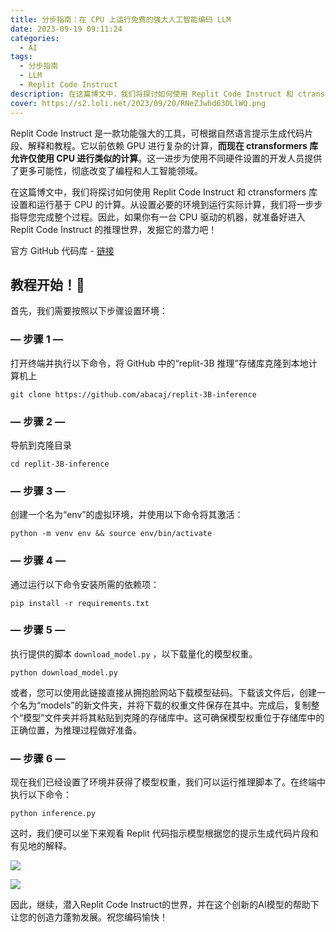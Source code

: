 ```yaml
---
title: 分步指南：在 CPU 上运行免费的强大人工智能编码 LLM
date: 2023-09-19 09:11:24
categories:
  - AI
tags:
  - 分步指南
  - LLM
  - Replit Code Instruct
description: 在这篇博文中，我们将探讨如何使用 Replit Code Instruct 和 ctransformers 库设置和运行基于 CPU 的计算。从设置必要的环境到运行实际计算，我们将一步步指导您完成整个过程。
cover: https://s2.loli.net/2023/09/20/RNeZJwhd63DLlWQ.png
---
```


Replit Code Instruct 是一款功能强大的工具，可根据自然语言提示生成代码片段、解释和教程。它以前依赖 GPU 进行复杂的计算，**而现在 ctransformers 库允许仅使用 CPU 进行类似的计算**。这一进步为使用不同硬件设置的开发人员提供了更多可能性，彻底改变了编程和人工智能领域。

在这篇博文中，我们将探讨如何使用 Replit Code Instruct 和 ctransformers 库设置和运行基于 CPU 的计算。从设置必要的环境到运行实际计算，我们将一步步指导您完成整个过程。因此，如果你有一台 CPU 驱动的机器，就准备好进入 Replit Code Instruct 的推理世界，发掘它的潜力吧！

官方 GitHub 代码库 - [链接](https://github.com/abacaj/replit-3B-inference)

## 教程开始！💨
首先，我们需要按照以下步骤设置环境：
 
###  — 步骤 1 —

打开终端并执行以下命令，将 GitHub 中的“replit-3B 推理”存储库克隆到本地计算机上

```
git clone https://github.com/abacaj/replit-3B-inference
```

###  — 步骤 2 —
导航到克隆目录
```
cd replit-3B-inference
```

###  — 步骤 3 —
创建一个名为“env”的虚拟环境，并使用以下命令将其激活：
```
python -m venv env && source env/bin/activate
```

###  — 步骤 4 —
通过运行以下命令安装所需的依赖项：
```
pip install -r requirements.txt
```

###  — 步骤 5 —
执行提供的脚本 `download_model.py` ，以下载量化的模型权重。
```
python download_model.py
```
或者，您可以使用此链接直接从拥抱脸网站下载模型砝码。下载该文件后，创建一个名为“models”的新文件夹，并将下载的权重文件保存在其中。完成后，复制整个“模型”文件夹并将其粘贴到克隆的存储库中。这可确保模型权重位于存储库中的正确位置，为推理过程做好准备。

###  — 步骤 6 —
现在我们已经设置了环境并获得了模型权重，我们可以运行推理脚本了。在终端中执行以下命令：
```
python inference.py
```
这时，我们便可以坐下来观看 Replit 代码指示模型根据您的提示生成代码片段和有见地的解释。

![](https://s2.loli.net/2023/09/20/pCFTxXgcsJKiWdH.gif)

![](https://s2.loli.net/2023/09/20/R2ZxuWnt4hCmgfD.gif)

因此，继续，潜入Replit Code Instruct的世界，并在这个创新的AI模型的帮助下让您的创造力蓬勃发展。祝您编码愉快！


